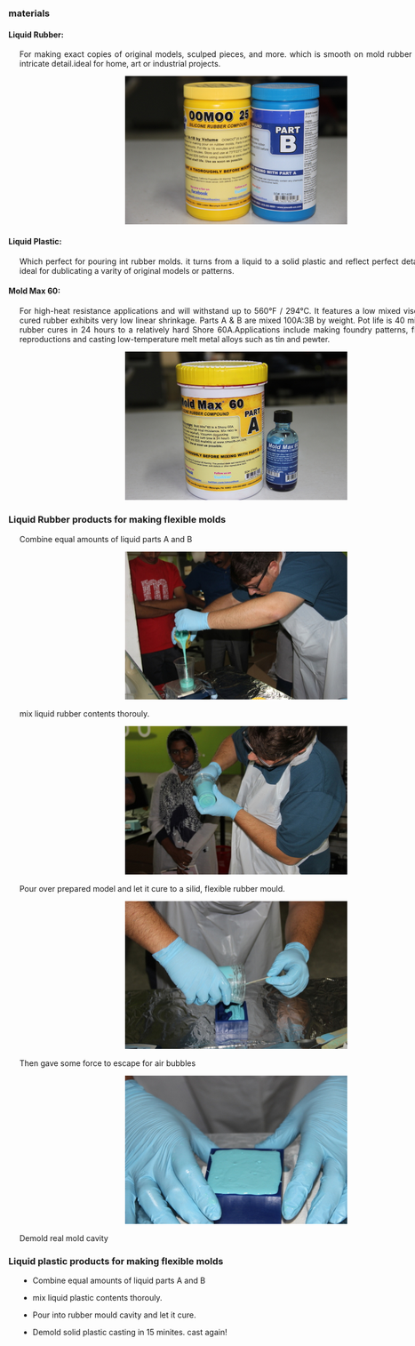 <div style="width:800px; margin:0 auto;">

### materials

#### Liquid Rubber:
<div align="justify" style="margin-left:2.5%" style="margin-right:3%">

 For making exact copies of original models, sculped pieces, and more. which is smooth on mold rubber dubilcates intricate detail.ideal for home, art or industrial projects.
 
<center><img src="img/mould_cast/3.JPG" width= "400"/></center>

</div>

#### Liquid  Plastic:
<div align="justify" style="margin-left:2.5%" style="margin-right:3%">

 Which perfect for pouring int rubber molds. it turns from a liquid to a solid plastic and reflect perfect detail. whih is ideal for dublicating a varity of original models or patterns.
</div>

#### Mold Max 60:
<div align="justify" style="margin-left:2.5%" style="margin-right:3%">

 For high-heat resistance applications and will withstand up to 560°F / 294°C. It features a low mixed viscosity and cured rubber exhibits very low linear shrinkage. Parts A & B are mixed 100A:3B by weight. Pot life is 40 minutes and rubber cures in 24 hours to a relatively hard Shore 60A.Applications include making foundry patterns, flat pattern reproductions and casting low-temperature melt metal alloys such as tin and pewter.

<center><img src="img/mould_cast/4.JPG" width= "400"/></center>

</div>

### Liquid Rubber products for making flexible molds
<div align="justify" style="margin-left:2.5%" style="margin-right:3%">

Combine equal amounts of liquid parts A and B

<center><img src="img/mould_cast/m1.JPG" width= "400"/></center>

mix liquid rubber contents thorouly.

<center><img src="img/mould_cast/m2.JPG" width= "400"/></center>

Pour over prepared model and let it cure to a silid, flexible rubber mould.

<center><img src="img/mould_cast/m3.JPG" width= "400"/></center>

Then gave some force to escape for air bubbles

<center><img src="img/mould_cast/m4.JPG" width= "400"/></center>

Demold real mold cavity
</div>


### Liquid plastic products for making flexible molds

<div align="justify" style="margin-left:2.5%" style="margin-right:3%">

* Combine equal amounts of liquid parts A and B

* mix liquid plastic contents thorouly.

* Pour into rubber mould cavity and let it cure.

* Demold solid plastic casting in 15 minites. cast again!
</div>

</div>
